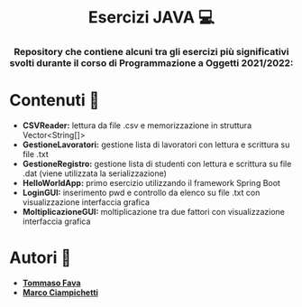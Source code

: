 <div align="center">
  
# Esercizi JAVA 💻

### Repository che contiene alcuni tra gli esercizi più significativi svolti durante il corso di Programmazione a Oggetti 2021/2022:
  
</div>
  
# Contenuti 📝
  
* **CSVReader:** lettura da file .csv e memorizzazione in struttura Vector<String[]>
* **GestioneLavoratori:** gestione lista di lavoratori con lettura e scrittura su file .txt
* **GestioneRegistro:** gestione lista di studenti con lettura e scrittura su file .dat (viene utilizzata la serializzazione)
* **HelloWorldApp:** primo esercizio utilizzando il framework Spring Boot
* **LoginGUI:** inserimento pwd e controllo da elenco su file .txt con visualizzazione interfaccia grafica
* **MoltiplicazioneGUI:**  moltiplicazione tra due fattori con visualizzazione interfaccia grafica

# Autori 👥

* **[Tommaso Fava](https://github.com/ingtommi)**
* **[Marco Ciampichetti](https://github.com/MarcoCiamp)**
